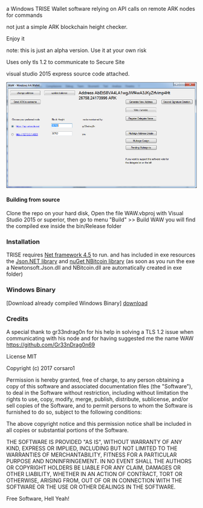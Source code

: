a Windows TRISE Wallet software relying on API calls on remote ARK nodes for commands

not just a simple ARK blockchain height checker.

Enjoy it

note: this is just an alpha version. Use it at your own risk

Uses only tls 1.2 to communicate to Secure Site

visual studio 2015 express source code attached.

![Alt text](./image.PNG?raw=true "Optional Title")


#### Building from source
Clone the repo on your hard disk, Open the file WAW.vbproj with Visual Studio 2015 or superior, then go to menu "Build" >> Build WAW
you will find the compiled exe inside the bin/Release folder



### Installation

TRISE requires [Net framework 4.5](https://www.microsoft.com/it-it/download/details.aspx?id=30653) to run.
and has included in exe resources the [Json.NET library](https://github.com/JamesNK/Newtonsoft.Json) and [nuGet NBitcoin library](http://www.nuget.org/packages/NBitcoin/)
(as soon as you run the exe a Newtonsoft.Json.dll and NBitcoin.dll are automatically created in exe folder)

### Windows Binary

[download]: <./bin/Release/TRISE.exe?raw=true>
[Download already compiled Windows Binary] [download]

###  Credits
A special thank to gr33ndrag0n for his help in solving a TLS 1.2 issue when communicating with his node
and for having suggested me the name WAW
https://github.com/Gr33nDrag0n69



License
MIT

Copyright (c) 2017 corsaro1

Permission is hereby granted, free of charge, to any person obtaining a copy
of this software and associated documentation files (the "Software"), to deal
in the Software without restriction, including without limitation the rights
to use, copy, modify, merge, publish, distribute, sublicense, and/or sell
copies of the Software, and to permit persons to whom the Software is
furnished to do so, subject to the following conditions:

The above copyright notice and this permission notice shall be included in all
copies or substantial portions of the Software.

THE SOFTWARE IS PROVIDED "AS IS", WITHOUT WARRANTY OF ANY KIND, EXPRESS OR
IMPLIED, INCLUDING BUT NOT LIMITED TO THE WARRANTIES OF MERCHANTABILITY,
FITNESS FOR A PARTICULAR PURPOSE AND NONINFRINGEMENT. IN NO EVENT SHALL THE
AUTHORS OR COPYRIGHT HOLDERS BE LIABLE FOR ANY CLAIM, DAMAGES OR OTHER
LIABILITY, WHETHER IN AN ACTION OF CONTRACT, TORT OR OTHERWISE, ARISING FROM,
OUT OF OR IN CONNECTION WITH THE SOFTWARE OR THE USE OR OTHER DEALINGS IN THE
SOFTWARE.


Free Software, Hell Yeah!
